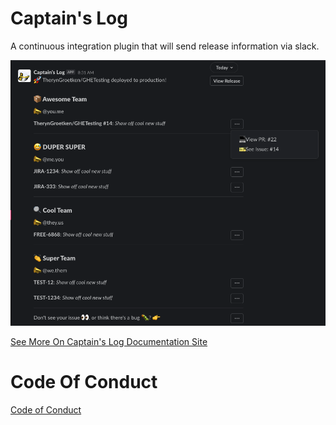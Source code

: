 # Captain's Log

A continuous integration plugin that will send release information via slack.

![ ](./docs/static/img/example-output.png)

[See More On Captain's Log Documentation Site](https://target.github.io/captains-log/)

# Code Of Conduct

[Code of Conduct](./CODE_OF_CONDUCT.md)

